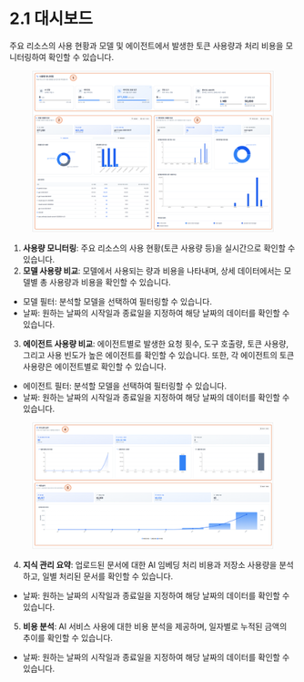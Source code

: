 # 2.1 대시보드

주요 리소스의 사용 현황과 모델 및 에이전트에서 발생한 토큰 사용량과 처리 비용을 모니터링하여 확인할 수 있습니다.

<div align="left"><figure><img src="../.gitbook/assets/image (321).png" alt=""><figcaption></figcaption></figure></div>

1. **사용량 모니터링**: 주요 리소스의 사용 현황(토큰 사용량 등)을 실시간으로 확인할 수 있습니다.
2. **모델 사용량 비교**: 모델에서 사용되는 량과 비용을 나타내며, 상세 데이터에서는 모델별 총 사용량과 비용을 확인할 수 있습니다.

* 모델 필터: 분석할 모델을 선택하여 필터링할 수 있습니다.
* 날짜: 원하는 날짜의 시작일과 종료일을 지정하여 해당 날짜의 데이터를 확인할 수 있습니다.

3. **에이전트 사용량 비교**: 에이전트별로 발생한 요청 횟수, 도구 호출량, 토큰 사용량, 그리고 사용 빈도가 높은 에이전트를 확인할 수 있습니다. 또한, 각 에이전트의 토큰 사용량은 에이전트별로 확인할 수 있습니다.

* 에이전트 필터: 분석할 모델을 선택하여 필터링할 수 있습니다.
* 날짜: 원하는 날짜의 시작일과 종료일을 지정하여 해당 날짜의 데이터를 확인할 수 있습니다.

<div align="left"><figure><img src="../.gitbook/assets/image (322).png" alt=""><figcaption></figcaption></figure></div>

4. **지식 관리 요약**: 업로드된 문서에 대한 AI 임베딩 처리 비용과 저장소 사용량을 분석하고, 일별 처리된 문서를 확인할 수 있습니다.

* 날짜: 원하는 날짜의 시작일과 종료일을 지정하여 해당 날짜의 데이터를 확인할 수 있습니다.

5. **비용 분석**: AI 서비스 사용에 대한 비용 분석을 제공하며, 일자별로 누적된 금액의 추이를 확인할 수 있습니다.

* 날짜: 원하는 날짜의 시작일과 종료일을 지정하여 해당 날짜의 데이터를 확인할 수 있습니다.
